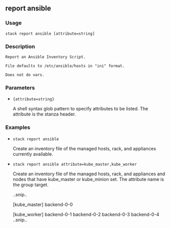 ## report ansible

### Usage

`stack report ansible [attribute=string]`

### Description


	Report an Ansible Inventory Script.

	File defaults to /etc/ansible/hosts in "ini" format.

	Does not do vars.

	

### Parameters
* `{attribute=string}`

   A shell syntax glob pattern to specify attributes to
	be listed. The attribute is the stanza header.

### Examples

* `stack report ansible`

   Create an inventory file of the managed hosts, rack, and
	appliances currently available.

* `stack report ansible attribute=kube_master,kube_worker`

   Create an inventory file of the managed hosts, rack, and
	appliances and nodes that have kube_master or kube_minion set. The 
	attribute name is the group target.

	..snip..

	[kube_master]
	backend-0-0

	[kube_worker]
	backend-0-1
	backend-0-2
	backend-0-3
	backend-0-4
	..snip..



